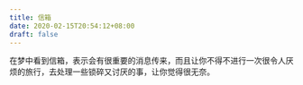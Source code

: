 ```yaml
---
title: 信箱
date: 2020-02-15T20:54:12+08:00
draft: false
---
```


在梦中看到信箱，表示会有很重要的消息传来，而且让你不得不进行一次很令人厌烦的旅行，去处理一些锁碎又讨厌的事，让你觉得很无奈。
